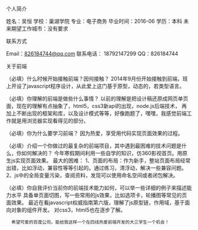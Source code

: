 个人简介

  姓名：吴恒
  学校：巢湖学院
  专业：电子商务
  毕业时间：2016-06
  学历：本科
  未来期望工作城市：没有要求

联系方式

Email：826184744@qq.com 
联系电话： 18792147299
QQ：826184744

关于前端

（必填）什么时候开始接触前端？因何接触？
      2014年9月份开始接触到前端，班上开设了javascript程序设计，从此爱上这门基于原型，动态的，若类型语言。

（必填）你理解的前端是做些什么事情？
         以前的理解是把设计稿还原成网页单页面，现在的理解有点抽象了，html5，css3新api的出现，node.js后端技术，
      再加上不断出现的框架和库，以及设计模式等等，好像跑题了，嘿嘿，我感觉前端工作就是用浏览器实现看得见的部分。
      
（必填）你为什么要学习前端？
      因为热爱，享受用代码实现页面效果的过程。
      
（必填）介绍一个你做过的最复杂的前端项目，其中遇到最困难的技术问题是什么，你如何解决的？
      今年寒假期间利用一些自学的知识，仿360影视首页。用原生js实现页面效果。
      最大的困难：
        1、页面的布局：作为新手，整站页面布局经常出错，比如浮动，兼容性等等引起的。通过练习，清浮动，解决一些兼容问题。
        2、js中的全局变量污染，查阅资料，发现可以使用命名空间或者闭包解决。
        
（必填）你自我评价当前你的前端技术能力如何，可以举一些详细的例子来描述能力水平
      具备单页面切图，写一些常用的js效果，比如选项卡，轮播图等常见的页面效果。
      最近在看javascript权威指南第六版，理解了js原型链，作用域，基于面向对象的组件开发。
      对css3，html5也在逐步了解。
    
      希望可爱的百度公司，能给我这样一个在四线热爱前端开发的大三学生一个机会！

